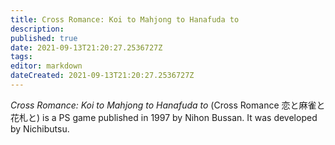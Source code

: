 ```yaml
---
title: Cross Romance: Koi to Mahjong to Hanafuda to
description: 
published: true
date: 2021-09-13T21:20:27.2536727Z 
tags: 
editor: markdown
dateCreated: 2021-09-13T21:20:27.2536727Z
---
```

_Cross Romance: Koi to Mahjong to Hanafuda to_ (<span lang='ja'>Cross Romance 恋と麻雀と花札と</span>) is a PS game published in 1997 by Nihon Bussan.
It was developed by Nichibutsu.
